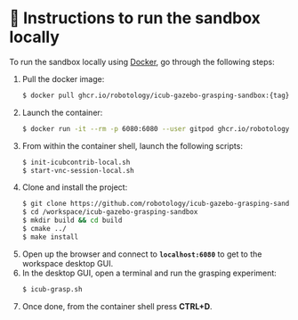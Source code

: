 🔽 Instructions to run the sandbox locally
==========================================

To run the sandbox locally using [Docker](https://www.docker.com), go through the following steps:
1. Pull the docker image:
    ```sh
    $ docker pull ghcr.io/robotology/icub-gazebo-grasping-sandbox:{tag}
    ```
1. Launch the container:
    ```sh
    $ docker run -it --rm -p 6080:6080 --user gitpod ghcr.io/robotology/icub-gazebo-grasping-sandbox:{tag}
    ```
1. From within the container shell, launch the following scripts:
    ```sh
    $ init-icubcontrib-local.sh
    $ start-vnc-session-local.sh
    ```
1. Clone and install the project:
    ```sh
    $ git clone https://github.com/robotology/icub-gazebo-grasping-sandbox.git /workspace/icub-gazebo-grasping-sandbox
    $ cd /workspace/icub-gazebo-grasping-sandbox 
    $ mkdir build && cd build
    $ cmake ../
    $ make install
    ```
1. Open up the browser and connect to **`localhost:6080`** to get to the workspace desktop GUI.
1. In the desktop GUI, open a terminal and run the grasping experiment:
   ```sh
   $ icub-grasp.sh
   ```
1. Once done, from the container shell press **CTRL+D**.

